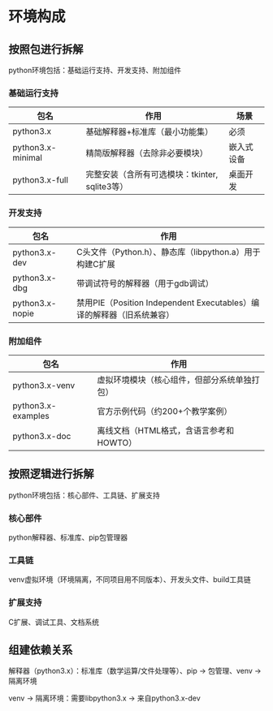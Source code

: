 # 环境构成


## 按照包进行拆解
python环境包括：基础运行支持、开发支持、附加组件

### 基础运行支持

| 包名              | 作用                                           | 场景       |
|-------------------|------------------------------------------------|------------|
| python3.x         | 基础解释器+标准库（最小功能集）                | 必须       |
| python3.x-minimal | 精简版解释器（去除非必要模块）                 | 嵌入式设备 |
| python3.x-full    | 完整安装（含所有可选模块：tkinter, sqlite3等） | 桌面开发   |


### 开发支持


| 包名            | 作用                                                                  |
|-----------------|-----------------------------------------------------------------------|
| python3.x-dev   | C头文件（Python.h）、静态库（libpython.a）用于构建C扩展               |
| python3.x-dbg   | 带调试符号的解释器（用于gdb调试）                                     |
| python3.x-nopie | 禁用PIE（Position Independent Executables）编译的解释器（旧系统兼容） |



### 附加组件


| 包名            | 作用                                                                  |
|-----------------|-----------------------------------------------------------------------|
| python3.x-venv  | 虚拟环境模块（核心组件，但部分系统单独打包）                          |
| python3.x-examples | 官方示例代码（约200+个教学案例）                                     |
| python3.x-doc    | 离线文档（HTML格式，含语言参考和HOWTO）                               |



## 按照逻辑进行拆解

python环境包括：核心部件、工具链、扩展支持


### 核心部件


python解释器、标准库、pip包管理器



### 工具链

venv虚拟环境（环境隔离，不同项目用不同版本）、开发头文件、build工具链



### 扩展支持

C扩展、调试工具、文档系统


## 组建依赖关系

解释器（python3.x）：标准库（数学运算/文件处理等）、pip → 包管理、venv → 隔离环境

venv → 隔离环境：需要libpython3.x → 来自python3.x-dev





